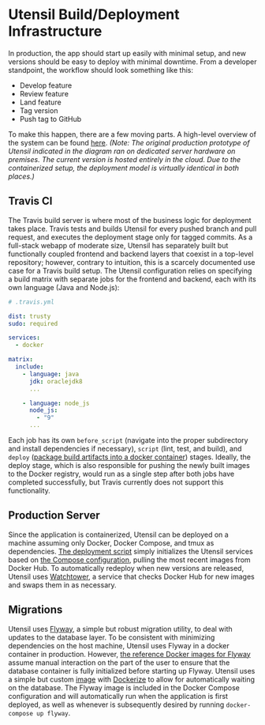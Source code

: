 # Utensil Build/Deployment Infrastructure
In production, the app should start up easily with minimal setup, and new versions should be easy to deploy
with minimal downtime. From a developer standpoint, the workflow should look something like this:
- Develop feature
- Review feature
- Land feature
- Tag version
- Push tag to GitHub

To make this happen, there are a few moving parts. A high-level overview of the system can be found [here](./CI_CD.pdf).
_(Note: The original production prototype of Utensil indicated in the diagram ran on dedicated server hardware on premises.
The current version is hosted entirely in the cloud. Due to the containerized setup, the deployment model is virtually
identical in both places.)_

## Travis CI
The Travis build server is where most of the business logic for deployment takes place. Travis tests and builds Utensil for
every pushed branch and pull request, and executes the deployment stage only for tagged commits.
As a full-stack webapp of moderate size, Utensil has separately built but functionally coupled frontend and backend layers
that coexist in a top-level repository; however, contrary to intuition, this is a scarcely documented use case for a Travis build
setup. The Utensil configuration relies on specifying a build matrix with separate jobs for the frontend and backend, each with
its own language (Java and Node.js):
```yaml
# .travis.yml

dist: trusty
sudo: required

services:
  - docker

matrix:
  include:
    - language: java
      jdk: oraclejdk8
      ...

    - language: node_js
      node_js:
        - "9"
      ...
```
Each job has its own `before_script` (navigate into the proper subdirectory and install dependencies if necessary), `script`
(lint, test, and build), and `deploy` ([package build artifacts into a docker container](../docker-build.sh)) stages. Ideally,
the deploy stage, which is also responsible for pushing the newly built images to the Docker registry, would run as a single
step after both jobs have completed successfully, but Travis currently does not support this functionality.

## Production Server
Since the application is containerized, Utensil can be deployed on a machine assuming only Docker, Docker Compose, and tmux
as dependencies. [The deployment script](../deploy.sh) simply initializes the Utensil services based on [the Compose
configuration](../docker-compose.yml), pulling the most recent images from Docker Hub. To automatically redeploy when new
versions are released, Utensil uses [Watchtower](https://github.com/v2tec/watchtower), a service that checks Docker Hub for new
images and swaps them in as necessary. 

## Migrations
Utensil uses [Flyway](https://flywaydb.org/), a simple but robust migration utility, to deal with updates to the database layer.
To be consistent with minimizing dependencies on the host machine, Utensil uses Flyway in a docker container in production.
However, [the reference Docker images for Flyway](https://github.com/flyway/flyway-docker) assume manual interaction on the
part of the user to ensure that the database container is fully initialized before starting up Flyway. Utensil uses a simple
but custom [image](https://github.com/sammyers/docker-flyway) with [Dockerize](https://github.com/jwilder/dockerize)
to allow for automatically waiting on the database. The Flyway image is included in the Docker Compose configuration and will
automatically run when the application is first deployed, as well as whenever is subsequently desired by running
`docker-compose up flyway`.
